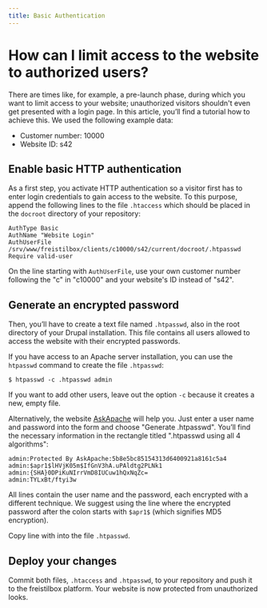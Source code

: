 ```yaml
---
title: Basic Authentication
---
```


# How can I limit access to the website to authorized users?

There are times like, for example, a pre-launch phase, during which you want to limit access to your website; unauthorized visitors shouldn't even get presented with a login page. In this article, you’ll find a tutorial how to achieve this. We used the following example data:

* Customer number: 10000
* Website ID: s42


## Enable basic HTTP authentication

As a first step, you activate HTTP authentication so a visitor first has to enter login credentials to gain access to the website. To this purpose, append the following lines to the file `.htaccess` which should be placed in the `docroot` directory of your repository:

    AuthType Basic
    AuthName "Website Login" 
    AuthUserFile /srv/www/freistilbox/clients/c10000/s42/current/docroot/.htpasswd
    Require valid-user

On the line starting with `AuthUserFile`, use your own customer number following the "c" in "c10000" and your website's ID instead of "s42".


## Generate an encrypted password

Then, you’ll have to create a text file named `.htpasswd`, also in the root directory of your Drupal installation. This file contains all users allowed to access the website with their encrypted passwords.

If you have access to an Apache server installation, you can use the `htpasswd` command to create the file `.htpasswd`:

    $ htpasswd -c .htpasswd admin

If you want to add other users, leave out the option `-c` because it creates a new, empty file.

Alternatively, the website [AskApache](http://www.askapache.com/online-tools/htpasswd-generator/) will help you. Just enter a user name and password into the form and choose "Generate .htpasswd". You’ll find the necessary information in the rectangle titled ".htpasswd using all 4 algorithms":

    admin:Protected By AskApache:5b8e5bc85154313d6400921a8161c5a4
    admin:$apr1$lHVjK05m$IfGnV3hA.uPAldtg2PLNk1
    admin:{SHA}0DPiKuNIrrVmD8IUCuw1hQxNqZc=
    admin:TYLxBt/ftyi3w

All lines contain the user name and the password, each encrypted with a different technique. We suggest using the line where the encrypted password after the colon starts with `$apr1$` (which signifies MD5 encryption).

Copy line with into the file `.htpasswd`.


## Deploy your changes

Commit both files, `.htaccess` and `.htpasswd`, to your repository and push it to the freistilbox platform. Your website is now protected from unauthorized looks.
